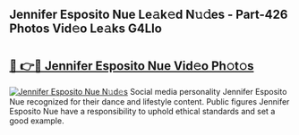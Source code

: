 ## Jennifer Esposito Nue Le𝚊k𝚎d N𝚞𝚍es - Part-426 Photos Vid𝚎o Le𝚊ks G4Llo

# <h2><a href="http://fbanij.evod.top/?m=Jennifer+Esposito+Nue">🔗 👉🔴 Jennifer Esposito Nue Vid𝚎o Ph𝚘t𝚘s</a></h2>

[![Jennifer Esposito Nue N𝚞d𝚎s](https://i.imgur.com/8V9OHl7.gif)](http://fbanij.evod.top/?m=Jennifer+Esposito+Nue)
Social media personality Jennifer Esposito Nue recognized for their dance and lifestyle content. Public figures Jennifer Esposito Nue have a responsibility to uphold ethical standards and set a good example. 
